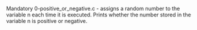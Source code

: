 Mandatory 0-positive_or_negative.c - assigns a random number to the variable n each time it is executed. Prints whether the number stored in the variable n is positive or negative.
